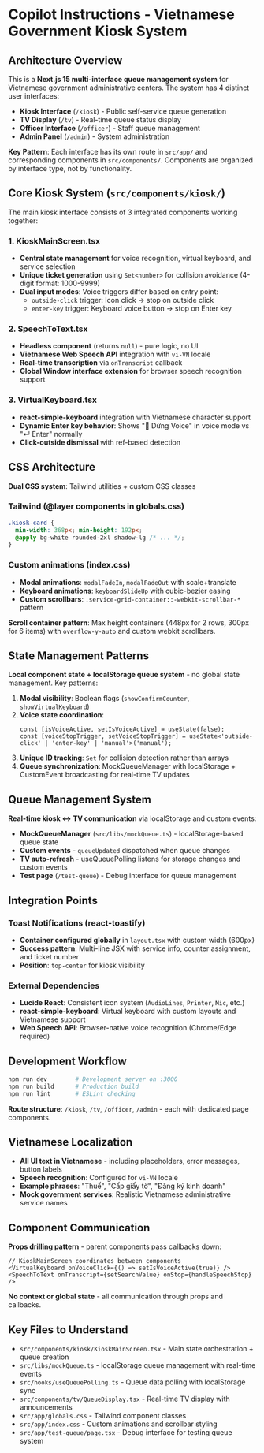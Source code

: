 # Copilot Instructions - Vietnamese Government Kiosk System

## Architecture Overview

This is a **Next.js 15 multi-interface queue management system** for Vietnamese government administrative centers. The system has 4 distinct user interfaces:
- **Kiosk Interface** (`/kiosk`) - Public self-service queue generation
- **TV Display** (`/tv`) - Real-time queue status display  
- **Officer Interface** (`/officer`) - Staff queue management
- **Admin Panel** (`/admin`) - System administration

**Key Pattern**: Each interface has its own route in `src/app/` and corresponding components in `src/components/`. Components are organized by interface type, not by functionality.

## Core Kiosk System (`src/components/kiosk/`)

The main kiosk interface consists of 3 integrated components working together:

### 1. KioskMainScreen.tsx
- **Central state management** for voice recognition, virtual keyboard, and service selection
- **Unique ticket generation** using `Set<number>` for collision avoidance (4-digit format: 1000-9999)
- **Dual input modes**: Voice triggers differ based on entry point:
  - `outside-click` trigger: Icon click → stop on outside click
  - `enter-key` trigger: Keyboard voice button → stop on Enter key

### 2. SpeechToText.tsx  
- **Headless component** (returns `null`) - pure logic, no UI
- **Vietnamese Web Speech API** integration with `vi-VN` locale
- **Real-time transcription** via `onTranscript` callback
- **Global Window interface extension** for browser speech recognition support

### 3. VirtualKeyboard.tsx
- **react-simple-keyboard** integration with Vietnamese character support
- **Dynamic Enter key behavior**: Shows "🛑 Dừng Voice" in voice mode vs "↵ Enter" normally
- **Click-outside dismissal** with ref-based detection

## CSS Architecture

**Dual CSS system**: Tailwind utilities + custom CSS classes

### Tailwind (@layer components in globals.css)
```css
.kiosk-card {
  min-width: 368px; min-height: 192px;
  @apply bg-white rounded-2xl shadow-lg /* ... */;
}
```

### Custom animations (index.css)
- **Modal animations**: `modalFadeIn`, `modalFadeOut` with scale+translate
- **Keyboard animations**: `keyboardSlideUp` with cubic-bezier easing
- **Custom scrollbars**: `.service-grid-container::-webkit-scrollbar-*` pattern

**Scroll container pattern**: Max height containers (448px for 2 rows, 300px for 6 items) with `overflow-y-auto` and custom webkit scrollbars.

## State Management Patterns

**Local component state + localStorage queue system** - no global state management. Key patterns:

1. **Modal visibility**: Boolean flags (`showConfirmCounter`, `showVirtualKeyboard`)
2. **Voice state coordination**: 
   ```tsx
   const [isVoiceActive, setIsVoiceActive] = useState(false);
   const [voiceStopTrigger, setVoiceStopTrigger] = useState<'outside-click' | 'enter-key' | 'manual'>('manual');
   ```
3. **Unique ID tracking**: `Set` for collision detection rather than arrays
4. **Queue synchronization**: MockQueueManager with localStorage + CustomEvent broadcasting for real-time TV updates

## Queue Management System

**Real-time kiosk ↔ TV communication** via localStorage and custom events:

- **MockQueueManager** (`src/libs/mockQueue.ts`) - localStorage-based queue state
- **Custom events** - `queueUpdated` dispatched when queue changes
- **TV auto-refresh** - useQueuePolling listens for storage changes and custom events
- **Test page** (`/test-queue`) - Debug interface for queue management

## Integration Points

### Toast Notifications (react-toastify)
- **Container configured globally** in `layout.tsx` with custom width (600px)
- **Success pattern**: Multi-line JSX with service info, counter assignment, and ticket number
- **Position**: `top-center` for kiosk visibility

### External Dependencies
- **Lucide React**: Consistent icon system (`AudioLines`, `Printer`, `Mic`, etc.)
- **react-simple-keyboard**: Virtual keyboard with custom layouts and Vietnamese support
- **Web Speech API**: Browser-native voice recognition (Chrome/Edge required)

## Development Workflow

```bash
npm run dev        # Development server on :3000
npm run build      # Production build
npm run lint       # ESLint checking
```

**Route structure**: `/kiosk`, `/tv`, `/officer`, `/admin` - each with dedicated page components.

## Vietnamese Localization

- **All UI text in Vietnamese** - including placeholders, error messages, button labels
- **Speech recognition**: Configured for `vi-VN` locale
- **Example phrases**: "Thuế", "Cấp giấy tờ", "Đăng ký kinh doanh"
- **Mock government services**: Realistic Vietnamese administrative service names

## Component Communication

**Props drilling pattern** - parent components pass callbacks down:
```tsx
// KioskMainScreen coordinates between components
<VirtualKeyboard onVoiceClick={() => setIsVoiceActive(true)} />
<SpeechToText onTranscript={setSearchValue} onStop={handleSpeechStop} />
```

**No context or global state** - all communication through props and callbacks.

## Key Files to Understand

- `src/components/kiosk/KioskMainScreen.tsx` - Main state orchestration + queue creation
- `src/libs/mockQueue.ts` - localStorage queue management with real-time events
- `src/hooks/useQueuePolling.ts` - Queue data polling with localStorage sync
- `src/components/tv/QueueDisplay.tsx` - Real-time TV display with announcements
- `src/app/globals.css` - Tailwind component classes  
- `src/app/index.css` - Custom animations and scrollbar styling
- `src/app/test-queue/page.tsx` - Debug interface for testing queue system
